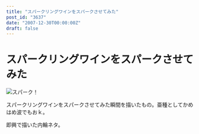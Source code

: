 ```yaml
---
title: "スパークリングワインをスパークさせてみた"
post_id: "3637"
date: "2007-12-30T00:00:00Z"
draft: false
---
```


# スパークリングワインをスパークさせてみた

![スパーク！](/image/illustrations/mono/2008/spark_s.jpg)  
  
スパークリングワインをスパークさせてみた瞬間を描いたもの。亜種としてかめはめ波でもおｋ。  
  
即興で描いた内輪ネタ。
